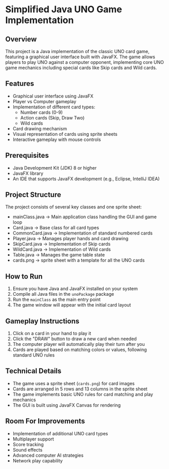 # Simplified Java UNO Game Implementation

## Overview
This project is a Java implementation of the classic UNO card game, featuring a graphical user interface built with JavaFX. The game allows players to play UNO against a computer opponent, implementing core UNO game mechanics including special cards like Skip cards and Wild cards.

## Features
- Graphical user interface using JavaFX
- Player vs Computer gameplay
- Implementation of different card types:
  - Number cards (0-9)
  - Action cards (Skip, Draw Two)
  - Wild cards
- Card drawing mechanism
- Visual representation of cards using sprite sheets
- Interactive gameplay with mouse controls

## Prerequisites
- Java Development Kit (JDK) 8 or higher
- JavaFX library
- An IDE that supports JavaFX development (e.g., Eclipse, IntelliJ IDEA)

## Project Structure
The project consists of several key classes and one sprite sheet:
- mainClass.java → Main application class handling the GUI and game loop
- Card.java → Base class for all card types
- CommonCard.java → Implementation of standard numbered cards
- Player.java → Manages player hands and card drawing
- SkipCard.java → Implementation of Skip cards
- WildCard.java → Implementation of Wild cards
- Table.java → Manages the game table state
- cards.png → sprite sheet with a template for all the UNO cards

## How to Run
1. Ensure you have Java and JavaFX installed on your system
2. Compile all Java files in the `unoPackage` package
3. Run the `mainClass` as the main entry point
4. The game window will appear with the initial card layout

## Gameplay Instructions
1. Click on a card in your hand to play it
2. Click the "DRAW" button to draw a new card when needed
3. The computer player will automatically play their turn after you
4. Cards are played based on matching colors or values, following standard UNO rules

## Technical Details
- The game uses a sprite sheet (`cards.png`) for card images
- Cards are arranged in 5 rows and 13 columns in the sprite sheet
- The game implements basic UNO rules for card matching and play mechanics
- The GUI is built using JavaFX Canvas for rendering

## Room For Improvements
- Implementation of additional UNO card types
- Multiplayer support
- Score tracking
- Sound effects
- Advanced computer AI strategies
- Network play capability

